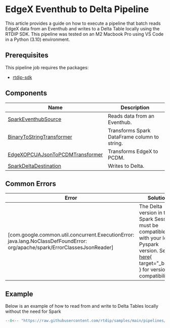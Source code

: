 # EdgeX Eventhub to Delta Pipeline

This article provides a guide on how to execute a pipeline that batch reads EdgeX data from an Eventhub and writes to a Delta Table locally using the RTDIP SDK. This pipeline was tested on an M2 Macbook Pro using VS Code in a Python (3.10) environment.

## Prerequisites
This pipeline job requires the packages:

* [rtdip-sdk](../../../../getting-started/installation.md#installing-the-rtdip-sdk)


## Components
|Name|Description|
|---------------------------|----------------------|
|[SparkEventhubSource](../../../code-reference/pipelines/sources/spark/eventhub.md)|Reads data from an Eventhub.|
|[BinaryToStringTransformer](../../../code-reference/pipelines/transformers/spark/binary_to_string.md)|Transforms Spark DataFrame column to string.|
|[EdgeXOPCUAJsonToPCDMTransformer](../../../code-reference/pipelines/transformers/spark/edgex_opcua_json_to_pcdm.md)|Transforms EdgeX to PCDM.|
|[SparkDeltaDestination](../../../code-reference/pipelines/destinations/spark/delta.md)|Writes to Delta.|

## Common Errors
|Error|Solution|
|---------------------------|----------------------|
|[com.google.common.util.concurrent.ExecutionError: java.lang.NoClassDefFoundError: org/apache/spark/ErrorClassesJsonReader]|The Delta version in the Spark Session must be compatible with your local Pyspark version. See [here](https://docs.delta.io/latest/releases.html){ target="_blank" } for version compatibility|



## Example
Below is an example of how to read from and write to Delta Tables locally without the need for Spark

```python
--8<-- "https://raw.githubusercontent.com/rtdip/samples/main/pipelines/deploy/EdgeX-Eventhub-to-Delta/pipeline.py"
```